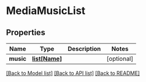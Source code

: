 # MediaMusicList

## Properties
Name | Type | Description | Notes
------------ | ------------- | ------------- | -------------
**music** | [**list[Name]**](Name.md) |  | [optional] 

[[Back to Model list]](../README.md#documentation-for-models) [[Back to API list]](../README.md#documentation-for-api-endpoints) [[Back to README]](../README.md)


